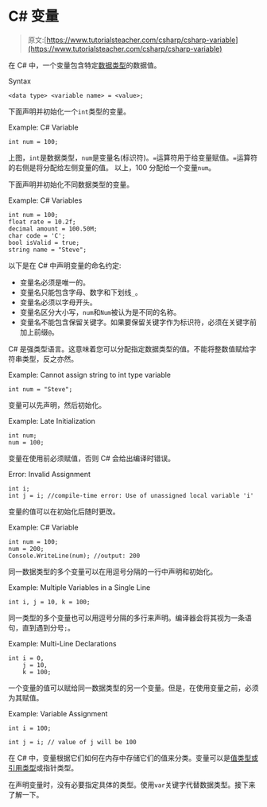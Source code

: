 # C# 变量

> 原文:[https://www.tutorialsteacher.com/csharp/csharp-variable](https://www.tutorialsteacher.com/csharp/csharp-variable)

在 C# 中，一个变量包含特定[数据类型](/csharp/csharp-data-types)的数据值。

Syntax

```
<data type> <variable name> = <value>;

```

下面声明并初始化一个`int`类型的变量。

Example: C# Variable

```
int num = 100; 
```

上图，`int`是数据类型，`num`是变量名(标识符)。`=`运算符用于给变量赋值。`=`运算符的右侧是将分配给左侧变量的值。 以上，100 分配给一个变量`num`。

下面声明并初始化不同数据类型的变量。

Example: C# Variables

```
int num = 100;
float rate = 10.2f;
decimal amount = 100.50M;
char code = 'C';
bool isValid = true;
string name = "Steve"; 
```

以下是在 C# 中声明变量的命名约定:

*   变量名必须是唯一的。
*   变量名只能包含字母、数字和下划线`_`。
*   变量名必须以字母开头。
*   变量名区分大小写，`num`和`Num`被认为是不同的名称。
*   变量名不能包含保留关键字。如果要保留关键字作为标识符，必须在关键字前加上前缀`@`。

C# 是强类型语言。这意味着您可以分配指定数据类型的值。不能将整数值赋给字符串类型，反之亦然。

Example: Cannot assign string to int type variable

```
int num = "Steve"; 
```

变量可以先声明，然后初始化。

Example: Late Initialization

```
int num;
num = 100; 
```

变量在使用前必须赋值，否则 C# 会给出编译时错误。

Error: Invalid Assignment

```
int i;
int j = i; //compile-time error: Use of unassigned local variable 'i' 
```

变量的值可以在初始化后随时更改。

Example: C# Variable

```
int num = 100;
num = 200;
Console.WriteLine(num); //output: 200 
```

同一数据类型的多个变量可以在用逗号分隔的一行中声明和初始化。

Example: Multiple Variables in a Single Line

```
int i, j = 10, k = 100; 
```

同一类型的多个变量也可以用逗号分隔的多行来声明。编译器会将其视为一条语句，直到遇到分号`;`。

Example: Multi-Line Declarations

```
int i = 0, 
    j = 10, 
    k = 100; 
```

一个变量的值可以赋给同一数据类型的另一个变量。但是，在使用变量之前，必须为其赋值。

Example: Variable Assignment

```
int i = 100;

int j = i; // value of j will be 100 
```

在 C# 中，变量根据它们如何在内存中存储它们的值来分类。变量可以是[值类型或引用类型](/csharp/csharp-value-type-and-reference-type)或指针类型。

在声明变量时，没有必要指定具体的类型。使用`var`关键字代替数据类型。接下来了解一下。